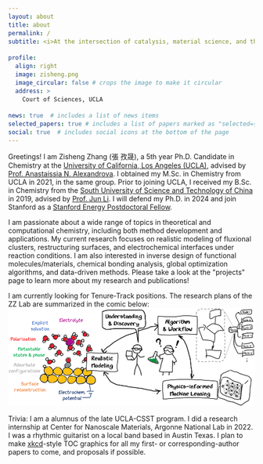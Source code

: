 ```yaml
---
layout: about
title: about
permalink: /
subtitle: <i>At the intersection of catalysis, material science, and theoretical chemistry</i><br><b><font size="4">Seeking tenure-track faculty position</font></b>

profile:
  align: right
  image: zisheng.png
  image_circular: false # crops the image to make it circular
  address: >
    Court of Sciences, UCLA

news: true  # includes a list of news items
selected_papers: true # includes a list of papers marked as "selected={true}"
social: true  # includes social icons at the bottom of the page
---
```


Greetings! I am Zisheng Zhang (張 孜晟), a 5th year Ph.D. Candidate in Chemistry at the [University of California, Los Angeles (UCLA)](https://www.chemistry.ucla.edu/), advised by [Prof. Anastaissia N. Alexandrova](http://www.chem.ucla.edu/~ana/). I obtained my M.Sc. in Chemistry from UCLA in 2021, in the same group. Prior to joining UCLA, I received my B.Sc. in Chemistry from the [South University of Science and Technology of China](http://science-en.sustech.edu.cn/research/focusd/id/436.html) in 2019, advised by [Prof. Jun Li](http://www.junlilab.org/). I will defend my Ph.D. in 2024 and join Stanford as a [Stanford Energy Postdoctoral Fellow](https://energypostdoc.stanford.edu/).

I am passionate about a wide range of topics in theoretical and computational chemistry, including both method development and applications. My current research focuses on realistic modeling of fluxional clusters, restructuring surfaces, and electrochemical interfaces under reaction conditions. I am also interested in inverse design of functional molecules/materials, chemical bonding analysis, global optimization algorithms, and data-driven methods. Please take a look at the "projects" page to learn more about my research and publications!

I am currently looking for Tenure-Track positions. The research plans of the ZZ Lab are summarized in the comic below:
![](assets/img/research_plan.png)

Trivia: I am a alumnus of the late UCLA-CSST program. I did a research internship at Center for Nanoscale Materials, Argonne National Lab in 2022. I was a rhythmic guitarist on a local band based in Austin Texas. I plan to make [xkcd](https://xkcd.com/)-style TOC graphics for all my first- or corresponding-author papers to come, and proposals if possible.

<!-- - Statistical ensemble representation of dynamic clusters and restructuring surfaces in catalytic conditions.
- Development of global optimizers with grand canonical and multi-objective functionality for structure search of crystals, clusters, and surfaces.
- Realistic modeling of electrocatalytic interface to understand the roles of pH, electrode potential, solvation, and electrolyte additives.
- Direct and inverse design of functional molecules and materials for CO$_2$ capture and electroreduction. -->



<!-- Write your biography here. Tell the world about yourself. Link to your favorite [subreddit](http://reddit.com). You can put a picture in, too. The code is already in, just name your picture `prof_pic.jpg` and put it in the `img/` folder.

Put your address / P.O. box / other info right below your picture. You can also disable any these elements by editing `profile` property of the YAML header of your `_pages/about.md`. Edit `_bibliography/papers.bib` and Jekyll will render your [publications page](/al-folio/publications/) automatically.

Link to your social media connections, too. This theme is set up to use [Font Awesome icons](http://fortawesome.github.io/Font-Awesome/) and [Academicons](https://jpswalsh.github.io/academicons/), like the ones below. Add your Facebook, Twitter, LinkedIn, Google Scholar, or just disable all of them. -->
